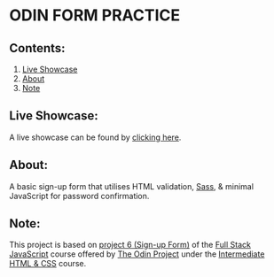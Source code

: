 # ODIN FORM PRACTICE

## Contents:
1. [Live Showcase](#live-showcase)
2. [About](#about)
3. [Note](#note)

## Live Showcase:
A live showcase can be found by [clicking here]().

## About:
A basic sign-up form that utilises HTML validation, [Sass](https://sass-lang.com/), & minimal JavaScript for password confirmation.

## Note:
This project is based on [project 6 (Sign-up Form)](https://www.theodinproject.com/lessons/node-path-intermediate-html-and-css-sign-up-form) of the [Full Stack JavaScript](https://www.theodinproject.com/paths/full-stack-javascript) course offered by [The Odin Project](https://www.theodinproject.com/dashboard) under the [Intermediate HTML & CSS](https://www.theodinproject.com/paths/full-stack-javascript/courses/intermediate-html-and-css) course.
